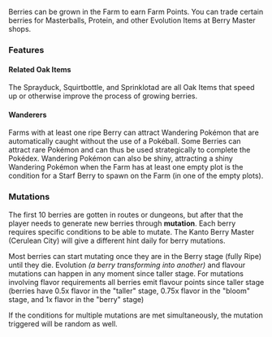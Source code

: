 Berries can be grown in the Farm to earn Farm Points. You can trade certain berries for Masterballs, Protein, and other Evolution Items at Berry Master shops.

### Features
#### Related Oak Items

The Sprayduck, Squirtbottle, and Sprinklotad are all Oak Items that speed up or otherwise improve the process of growing berries.

#### Wanderers
Farms with at least one ripe Berry can attract Wandering Pokémon that are automatically caught without the use of a Pokéball. Some Berries can attract rare Pokémon and can thus be used strategically to complete the Pokédex. Wandering Pokémon can also be shiny, attracting a shiny Wandering Pokémon when the Farm has at least one empty plot is the condition for a Starf Berry to spawn on the Farm (in one of the empty plots).

### Mutations

The first 10 berries are gotten in routes or dungeons, but after that the player needs to generate new berries through **mutation**. Each berry requires specific conditions to be able to mutate. The Kanto Berry Master (Cerulean City) will give a different hint daily for berry mutations.

Most berries can start mutating once they are in the Berry stage (fully Ripe) until they die. Evolution *(a berry transforming into another)* and flavour mutations can happen in any moment since taller stage. For mutations involving flavor requirements all berries emit flavour points since taller stage  (berries have 0.5x flavor in the "taller" stage, 0.75x flavor in the "bloom" stage, and 1x flavor in the "berry" stage)

If the conditions for multiple mutations are met simultaneously, the mutation triggered will be random as well.